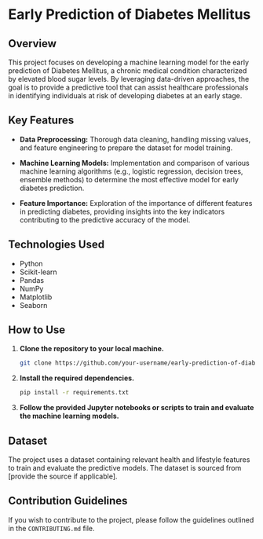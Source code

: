 
# Early Prediction of Diabetes Mellitus

## Overview

This project focuses on developing a machine learning model for the early prediction of Diabetes Mellitus, a chronic medical condition characterized by elevated blood sugar levels. By leveraging data-driven approaches, the goal is to provide a predictive tool that can assist healthcare professionals in identifying individuals at risk of developing diabetes at an early stage.

## Key Features

- **Data Preprocessing:** Thorough data cleaning, handling missing values, and feature engineering to prepare the dataset for model training.

- **Machine Learning Models:** Implementation and comparison of various machine learning algorithms (e.g., logistic regression, decision trees, ensemble methods) to determine the most effective model for early diabetes prediction.

- **Feature Importance:** Exploration of the importance of different features in predicting diabetes, providing insights into the key indicators contributing to the predictive accuracy of the model.

## Technologies Used

- Python
- Scikit-learn
- Pandas
- NumPy
- Matplotlib
- Seaborn

## How to Use

1. **Clone the repository to your local machine.**
    ```bash
    git clone https://github.com/your-username/early-prediction-of-diabetes.git
    ```

2. **Install the required dependencies.**
    ```bash
    pip install -r requirements.txt
    ```

3. **Follow the provided Jupyter notebooks or scripts to train and evaluate the machine learning models.**


## Dataset

The project uses a dataset containing relevant health and lifestyle features to train and evaluate the predictive models. The dataset is sourced from [provide the source if applicable].

## Contribution Guidelines

If you wish to contribute to the project, please follow the guidelines outlined in the `CONTRIBUTING.md` file.

